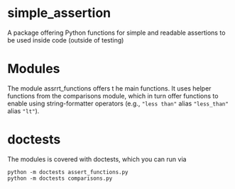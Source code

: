 # simple_assertion
A package offering Python functions for simple and readable assertions to be used inside code (outside of testing)

# Modules
The module assrrt_functions offers t he main functions. It uses helper functions from the comparisons module, which in turn offer functions to enable using string-formatter operators (e.g., `"less than"` alias `"less_than"` alias `"lt"`).

# doctests
The modules is covered with doctests, which you can run via

```
python -m doctests assert_functions.py
python -m doctests comparisons.py
```
